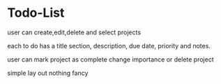 # Todo-List

user can create,edit,delete and select projects

each to do has a title section, description, due date, priority and notes.

user can mark project as complete change importance or delete project

simple lay out nothing fancy